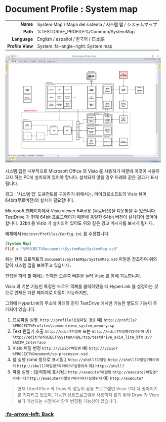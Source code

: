 # Document Profile : System map

| | |
| ------------: | ------------ |
| **Name**  | System Map / Mapa del sistema / 시스템 맵 / システムマップ |
| **Path**  | %TESTDRIVE_PROFILE%/Common/SystemMap  |
| **Language**  | English / español / 한국어 / 日本語  |
| **Profile View** | System :fa-angle-right: System map  |

![system_map](img/Document_SystemMap.jpg)

 
시스템 맵은 내부적으로 Microsoft Office 의 Visio 를 사용하기 때문에 이것이 사용하고자 하는 PC에 설치되어 있어야 합니다.
설치되지 않을 경우 아래와 같은 경고가 표시됩니다.

경고 : '시스템 맵' 도큐먼트를 구동하기 위해서는, 마이크로소프트의 Visio 뷰어 64bit(무료버전)의 설치가 필요합니다.

Microsoft 웹페이지에서 Visio viewer 64bit용 (무료버전)을 다운받을 수 있습니다.
TestDrive 가 현재 64bit 프로그램이기 때문에 동일한 64bit 버전이 설치되어 있어야 합니다.
32bit 용 Visio 가 설치되어 있어도 위와 같은 경고 메시지를 보시게 됩니다.

예제에서 `Meitner/Profiles/Config.ini` 를 수정합니다.
```ini
[System Map]
FILE = "%PROJECT%Documents\SystemMap\SystemMap.vsd"
```
위는 현재 프로젝트의 `Documents/SystemMap/SystemMap.vsd` 파일을 참조하여 위와 같이 시스템 맵을 보여주고 있습니다.
 
편집을 하려 할 때에는 언제든 오른쪽 버튼을 눌러 Visio 를 통해 가능합니다.

 
Visio 의 기본 기능인 특정한 드로우 객체를 클릭하였을 때 HyperLink 를 설정하는 것으로 언제든 다른 페이지로 이동이 가능하지만,

그외에 HyperLink의 주소에 아래와 같이 TestDrive 에서만 가능한 별도의 기능이 추가되어 있습니다.

1. 프로파일 실행.
    `http://profile?프로파일_경로`
    예) `http://profile?%PROJECT%Profiles\common\view_system_memory.sp`
2. Text 편집기 호출
    `http://edit?파일명`
    또는
    `http://edit?파일명?검색단어`
    예) `http://edit?%PROJECT%System/HDL/top/testdrive_axi4_lite_bfm.sv?SAXIW_Interface`
3. Visio 파일 변경
    `http://visio?파일명`
    예) `http://visio?%PROJECT%Document/co-processor.vsd`
4. 쉘 실행 (cmd 창으로 표시됨.)
    `http://shell?파일명`
    `http://shell?파일명?파라미터`
    `http://shell?파일명?파라미터?실행위치`
    예) `http://shell?`
5. 파일 실행 : (출력창에 표시됨.)
    `http://execute?파일명`
    `http://execute?파일명?파라미터`
    `http://execute?파일명?파라미터?실행위치`
    예) `http://execute?`

> 현재 LibreOffice 의 Draw 의 성능이 상용 프로그램인 Visio 보다 더 좋아지기를 기다리고 있으며, 가능한 상용프로그램을 사용하지 않기 위해 Draw 가 Visio 보다 개선되는 시점에서 향후 변경될 가능성이 있습니다.

### [:fa-arrow-left: Back](?top.md)
